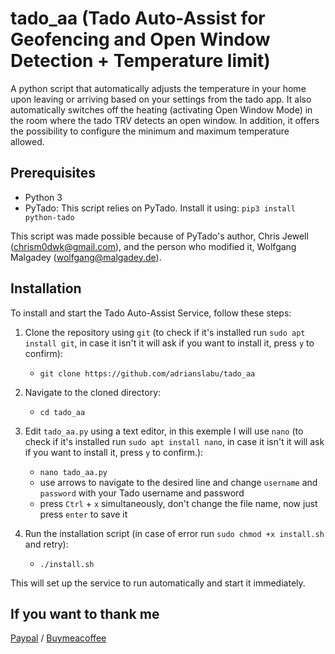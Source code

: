 # tado_aa (Tado Auto-Assist for Geofencing and Open Window Detection + Temperature limit)

A python script that automatically adjusts the temperature in your home upon leaving or arriving based on your settings from the tado app. It also automatically switches off the heating (activating Open Window Mode) in the room where the tado TRV detects an open window.
In addition, it offers the possibility to configure the minimum and maximum temperature allowed.

## Prerequisites

- Python 3
- PyTado: This script relies on PyTado. Install it using:
  `pip3 install python-tado`

This script was made possible because of PyTado's author, Chris Jewell (chrism0dwk@gmail.com), and the person who modified it, Wolfgang Malgadey (wolfgang@malgadey.de).

## Installation

To install and start the Tado Auto-Assist Service, follow these steps:

1. Clone the repository using `git` (to check if it's installed run `sudo apt install git`, in case it isn't it will ask if you want to install it, press `y` to confirm):
   - `git clone https://github.com/adrianslabu/tado_aa`

2. Navigate to the cloned directory:
   - `cd tado_aa`

3. Edit `tado_aa.py` using a text editor, in this exemple I will use `nano` (to check if it's installed run `sudo apt install nano`, in case it isn't it will ask if you want to install it, press `y` to confirm.):
   - `nano tado_aa.py`
   - use arrows to navigate to the desired line and change `username` and `password` with your Tado username and password
   - press `Ctrl` + `x` simultaneously, don't change the file name, now just press `enter` to save it

4. Run the installation script (in case of error run `sudo chmod +x install.sh` and retry):
   - `./install.sh`

This will set up the service to run automatically and start it immediately.

## If you want to thank me

[Paypal](https://paypal.me/adrianslabu) /
[Buymeacoffee](https://www.buymeacoffee.com/adrianslabu)
